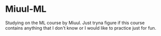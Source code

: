 # Miuul-ML
Studying on the ML course by Miuul. Just tryna figure if this course contains anything that I don't know or I would like to practice just for fun.
